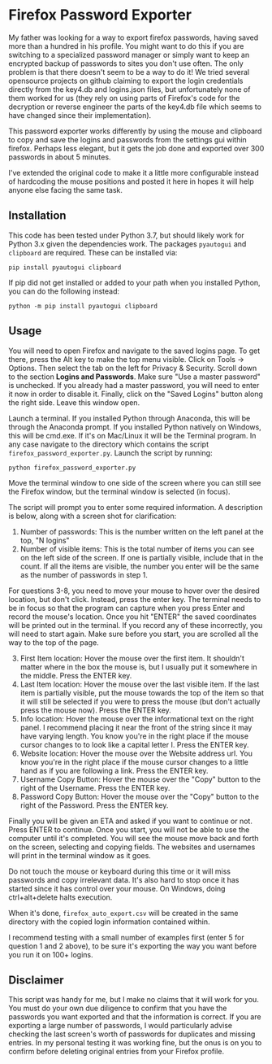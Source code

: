 # Firefox Password Exporter

My father was looking for a way to export firefox passwords, having saved more than a hundred in his profile. You might want to do this if you are switching to a specialized password manager or simply want to keep an encrypted backup of passwords to sites you don't use often. The only problem is that there doesn't seem to be a way to do it! We tried several opensource projects on github claiming to export the login credentials directly from the key4.db and logins.json files, but unfortunately none of them worked for us (they rely on using parts of Firefox's code for the decryption or reverse engineer the parts of the key4.db file which seems to have changed since their implementation). 

This password exporter works differently by using the mouse and clipboard to copy and save the logins and passwords from the settings gui within firefox. Perhaps less elegant, but it gets the job done and exported over 300 passwords in about 5 minutes.

I've extended the original code to make it a little more configurable instead of hardcoding the mouse positions and posted it here in hopes it will help anyone else facing the same task.


## Installation
This code has been tested under Python 3.7, but should likely work for Python 3.x given the dependencies work. The packages `pyautogui` and `clipboard` are required.
These can be installed via:
```
pip install pyautogui clipboard
```
If pip did not get installed or added to your path when you installed Python, you can do the following instead:
```
python -m pip install pyautogui clipboard
```
## Usage
You will need to open Firefox and navigate to the saved logins page. To get there, press the Alt key to make the top menu visible. Click on Tools -> Options. Then select the tab on the left for Privacy & Security. Scroll down to the section **Logins and Passwords**. Make sure "Use a master password" is unchecked. If you already had a master password, you will need to enter it now in order to disable it. Finally, click on the "Saved Logins" button along the right side. Leave this window open.

Launch a terminal. If you installed Python through Anaconda, this will be through the Anaconda prompt. If you installed Python natively on Windows, this will be cmd.exe. If it's on Mac/Linux it will be the Terminal program. In any case navigate to the directory which contains the script `firefox_password_exporter.py`. Launch the script by running:
```
python firefox_password_exporter.py
```
Move the terminal window to one side of the screen where you can still see the Firefox window, but the terminal window is selected (in focus).

The script will prompt you to enter some required information. A description is below, along with a screen shot for clarification:

1. Number of passwords: This is the number written on the left panel at the top, "N logins"
2. Number of visible items: This is the total number of items you can see on the left side of the screen. If one is partially visible, include that in the count. If all the items are visible, the number you enter will be the same  as the number of passwords in step 1.

For questions 3-8, you need to move your mouse to hover over the desired location, but don't click. Instead, press the enter key. The terminal needs to be in focus so that the program can capture when you press Enter and record the mouse's location. Once you hit "ENTER" the saved coordinates will be printed out in the terminal. If you record any of these incorrectly, you will  need to start again.
Make sure before you start, you are scrolled all the way to the top of the page.

3. First Item location: Hover the mouse over the first item. It shouldn't matter where in the box the mouse is, but I usually put it somewhere in the middle. Press the ENTER key.
4. Last Item location: Hover the mouse over the last visible item. If the last item is partially visible, put the mouse towards the top of the item so that it will still be selected if you were to press the mouse (but don't actually press the mouse now). Press the ENTER key.
5. Info location: Hover the mouse over the informational text on the right panel. I recommend placing it near the front of the string since it may have varying length. You know you're in the right place if the mouse cursor changes to to look like a capital letter I. Press the ENTER key.
6. Website location: Hover the mouse over the Website address url. You know you're in the right place if the mouse cursor changes to a little hand as if you are following a link. Press the ENTER key.
7. Username Copy Button: Hover the mouse over the "Copy" button to the right of the Username. Press the ENTER key.
8. Password Copy Button: Hover the mouse over the "Copy" button to the right of the Password. Press the ENTER key.

Finally you will be given an ETA and asked if you want to continue or not. Press ENTER to continue. Once you start, you will not be able to use the computer until it's completed. You will see the mouse move back and forth on the screen, selecting and copying fields. The websites and usernames will print in the terminal window as it goes.

Do not touch the mouse or keyboard during this time or it will miss passwords and copy irrelevant data. It's also hard to stop once it has started since it has control over your mouse. On Windows, doing ctrl+alt+delete halts execution.

When it's done, `firefox_auto_export.csv` will be created in the same directory with the copied login information contained within.

I recommend testing with a small number of examples first (enter 5 for question 1 and 2 above), to be sure it's exporting the way you want before you run it on 100+ logins.


## Disclaimer
This script was handy for me, but I make no claims that it will work for you. You must do your own due diligence to confirm that you have the passwords you want exported and that the information is correct. If you are exporting a large number of passwords, I would particularly advise checking the last screen's worth of passwords for duplicates and missing entries. In my personal testing it was working fine, but the onus is on you to confirm before deleting original entries from your Firefox profile.
